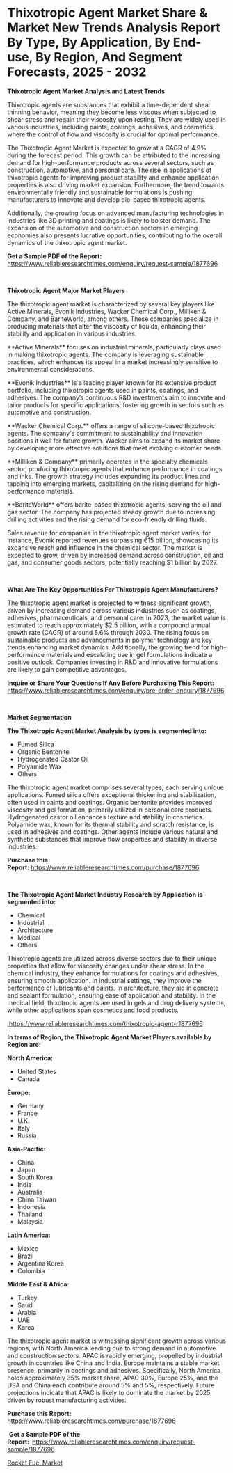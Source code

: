 <p><h1>Thixotropic Agent Market Share & Market New Trends Analysis Report By Type, By Application, By End-use, By Region, And Segment Forecasts, 2025 - 2032</h1></p><p><strong>Thixotropic Agent Market Analysis and Latest Trends</strong></p>
<p><p>Thixotropic agents are substances that exhibit a time-dependent shear thinning behavior, meaning they become less viscous when subjected to shear stress and regain their viscosity upon resting. They are widely used in various industries, including paints, coatings, adhesives, and cosmetics, where the control of flow and viscosity is crucial for optimal performance.</p><p>The Thixotropic Agent Market is expected to grow at a CAGR of 4.9% during the forecast period. This growth can be attributed to the increasing demand for high-performance products across several sectors, such as construction, automotive, and personal care. The rise in applications of thixotropic agents for improving product stability and enhance application properties is also driving market expansion. Furthermore, the trend towards environmentally friendly and sustainable formulations is pushing manufacturers to innovate and develop bio-based thixotropic agents. </p><p>Additionally, the growing focus on advanced manufacturing technologies in industries like 3D printing and coatings is likely to bolster demand. The expansion of the automotive and construction sectors in emerging economies also presents lucrative opportunities, contributing to the overall dynamics of the thixotropic agent market.</p></p>
<p><strong>Get a Sample PDF of the Report:&nbsp;</strong> <a href="https://www.reliableresearchtimes.com/enquiry/request-sample/1877696?utm_campaign=2110&utm_medium=2&utm_source=Github&utm_content=ia&utm_term=31012025&utm_id=thixotropic-agent">https://www.reliableresearchtimes.com/enquiry/request-sample/1877696</a></p>
<p>&nbsp;</p>
<p><strong>Thixotropic Agent Major Market Players</strong></p>
<p><p>The thixotropic agent market is characterized by several key players like Active Minerals, Evonik Industries, Wacker Chemical Corp., Milliken & Company, and BariteWorld, among others. These companies specialize in producing materials that alter the viscosity of liquids, enhancing their stability and application in various industries.</p><p>**Active Minerals** focuses on industrial minerals, particularly clays used in making thixotropic agents. The company is leveraging sustainable practices, which enhances its appeal in a market increasingly sensitive to environmental considerations.</p><p>**Evonik Industries** is a leading player known for its extensive product portfolio, including thixotropic agents used in paints, coatings, and adhesives. The company’s continuous R&D investments aim to innovate and tailor products for specific applications, fostering growth in sectors such as automotive and construction.</p><p>**Wacker Chemical Corp.** offers a range of silicone-based thixotropic agents. The company's commitment to sustainability and innovation positions it well for future growth. Wacker aims to expand its market share by developing more effective solutions that meet evolving customer needs.</p><p>**Milliken & Company** primarily operates in the specialty chemicals sector, producing thixotropic agents that enhance performance in coatings and inks. The growth strategy includes expanding its product lines and tapping into emerging markets, capitalizing on the rising demand for high-performance materials.</p><p>**BariteWorld** offers barite-based thixotropic agents, serving the oil and gas sector. The company has projected steady growth due to increasing drilling activities and the rising demand for eco-friendly drilling fluids.</p><p>Sales revenue for companies in the thixotropic agent market varies; for instance, Evonik reported revenues surpassing €15 billion, showcasing its expansive reach and influence in the chemical sector. The market is expected to grow, driven by increased demand across construction, oil and gas, and consumer goods sectors, potentially reaching $1 billion by 2027.</p></p>
<p>&nbsp;</p>
<p><strong>What Are The Key Opportunities For Thixotropic Agent Manufacturers?</strong></p>
<p><p>The thixotropic agent market is projected to witness significant growth, driven by increasing demand across various industries such as coatings, adhesives, pharmaceuticals, and personal care. In 2023, the market value is estimated to reach approximately $2.5 billion, with a compound annual growth rate (CAGR) of around 5.6% through 2030. The rising focus on sustainable products and advancements in polymer technology are key trends enhancing market dynamics. Additionally, the growing trend for high-performance materials and escalating use in gel formulations indicate a positive outlook. Companies investing in R&D and innovative formulations are likely to gain competitive advantages.</p></p>
<p><strong>Inquire or Share Your Questions If Any Before Purchasing This Report:</strong> <a href="https://www.reliableresearchtimes.com/enquiry/pre-order-enquiry/1877696?utm_campaign=2110&utm_medium=2&utm_source=Github&utm_content=ia&utm_term=31012025&utm_id=thixotropic-agent">https://www.reliableresearchtimes.com/enquiry/pre-order-enquiry/1877696</a></p>
<p>&nbsp;</p>
<p><strong>Market Segmentation</strong></p>
<p><strong>The Thixotropic Agent Market Analysis by types is segmented into:</strong></p>
<p><ul><li>Fumed Silica</li><li>Organic Bentonite</li><li>Hydrogenated Castor Oil</li><li>Polyamide Wax</li><li>Others</li></ul></p>
<p><p>The thixotropic agent market comprises several types, each serving unique applications. Fumed silica offers exceptional thickening and stabilization, often used in paints and coatings. Organic bentonite provides improved viscosity and gel formation, primarily utilized in personal care products. Hydrogenated castor oil enhances texture and stability in cosmetics. Polyamide wax, known for its thermal stability and scratch resistance, is used in adhesives and coatings. Other agents include various natural and synthetic substances that improve flow properties and stability in diverse industries.</p></p>
<p><strong>Purchase this Report:&nbsp;</strong><a href="https://www.reliableresearchtimes.com/purchase/1877696?utm_campaign=2110&utm_medium=2&utm_source=Github&utm_content=ia&utm_term=31012025&utm_id=thixotropic-agent">https://www.reliableresearchtimes.com/purchase/1877696</a></p>
<p>&nbsp;</p>
<p><strong>The Thixotropic Agent Market Industry Research by Application is segmented into:</strong></p>
<p><ul><li>Chemical</li><li>Industrial</li><li>Architecture</li><li>Medical</li><li>Others</li></ul></p>
<p><p>Thixotropic agents are utilized across diverse sectors due to their unique properties that allow for viscosity changes under shear stress. In the chemical industry, they enhance formulations for coatings and adhesives, ensuring smooth application. In industrial settings, they improve the performance of lubricants and paints. In architecture, they aid in concrete and sealant formulation, ensuring ease of application and stability. In the medical field, thixotropic agents are used in gels and drug delivery systems, while other applications span cosmetics and food products.</p></p>
<p><a href="https://www.reliableresearchtimes.com/thixotropic-agent-r1877696?utm_campaign=2110&utm_medium=2&utm_source=Github&utm_content=ia&utm_term=31012025&utm_id=thixotropic-agent">&nbsp;https://www.reliableresearchtimes.com/thixotropic-agent-r1877696</a></p>
<p><strong>In terms of Region, the Thixotropic Agent Market Players available by Region are:</strong></p>
<p>
    <p> <strong> North America: </strong>
        <ul>
            <li>United States</li>
            <li>Canada</li>
        </ul>
        </p> 
    <p> <strong> Europe: </strong>
        <ul>
            <li>Germany</li>
            <li>France</li>
            <li>U.K.</li>
            <li>Italy</li>
            <li>Russia</li>
        </ul>
        </p> 
    <p> <strong> Asia-Pacific: </strong>
        <ul>
            <li>China</li>
            <li>Japan</li>
            <li>South Korea</li>
            <li>India</li>
            <li>Australia</li>
            <li>China Taiwan</li>
            <li>Indonesia</li>
            <li>Thailand</li>
            <li>Malaysia</li>
        </ul>
        </p> 
    <p> <strong> Latin America: </strong>
        <ul>
            <li>Mexico</li>
            <li>Brazil</li>
            <li>Argentina Korea</li>
            <li>Colombia</li>
        </ul>
        </p> 
    <p> <strong> Middle East & Africa: </strong>
        <ul>
            <li>Turkey</li>
            <li>Saudi</li>
            <li>Arabia</li>
            <li>UAE</li>
            <li>Korea</li>
        </ul>
    </p>
    </p>
<p><p>The thixotropic agent market is witnessing significant growth across various regions, with North America leading due to strong demand in automotive and construction sectors. APAC is rapidly emerging, propelled by industrial growth in countries like China and India. Europe maintains a stable market presence, primarily in coatings and adhesives. Specifically, North America holds approximately 35% market share, APAC 30%, Europe 25%, and the USA and China each contribute around 5% and 5%, respectively. Future projections indicate that APAC is likely to dominate the market by 2025, driven by robust manufacturing activities.</p></p>
<p><strong>Purchase this Report: </strong><a href="https://www.reliableresearchtimes.com/purchase/1877696?utm_campaign=2110&utm_medium=2&utm_source=Github&utm_content=ia&utm_term=31012025&utm_id=thixotropic-agent">https://www.reliableresearchtimes.com/purchase/1877696</a></p>
<p>&nbsp;<strong>Get a Sample PDF of the Report:&nbsp;&nbsp;</strong><a href="https://www.reliableresearchtimes.com/enquiry/request-sample/1877696?utm_campaign=2110&utm_medium=2&utm_source=Github&utm_content=ia&utm_term=31012025&utm_id=thixotropic-agent">https://www.reliableresearchtimes.com/enquiry/request-sample/1877696</a></p>
<p><strong></strong></p>
<p><p><a href="https://github.com/JakirUddin651/Market-Research-Report-List-1/blob/main/rocket-fuel-market.md?utm_campaign=2110&utm_medium=2&utm_source=Github&utm_content=ia&utm_term=31012025&utm_id=thixotropic-agent">Rocket Fuel Market</a></p></p>